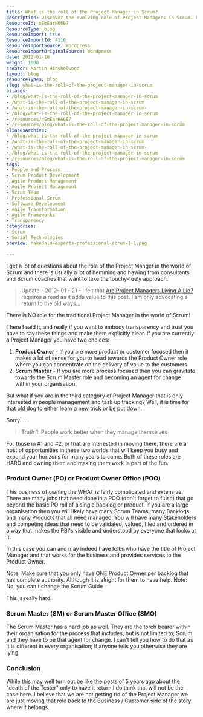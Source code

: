 ```yaml
---
title: What is the roll of the Project Manager in Scrum?
description: Discover the evolving role of Project Managers in Scrum. Learn how to transition to Product Owner or Scrum Master for greater impact and success.
ResourceId: nEmEarH66B7
ResourceType: blog
ResourceImport: true
ResourceImportId: 4116
ResourceImportSource: Wordpress
ResourceImportOriginalSource: Wordpress
date: 2012-01-18
weight: 1000
creator: Martin Hinshelwood
layout: blog
resourceTypes: blog
slug: what-is-the-roll-of-the-project-manager-in-scrum
aliases:
- /blog/what-is-the-roll-of-the-project-manager-in-scrum
- /what-is-the-roll-of-the-project-manager-in-scrum
- /what-is-the-roll-of-the-project-manager-in-scrum-
- /blog/what-is-the-roll-of-the-project-manager-in-scrum-
- /resources/nEmEarH66B7
- /resources/blog/what-is-the-roll-of-the-project-manager-in-scrum
aliasesArchive:
- /blog/what-is-the-roll-of-the-project-manager-in-scrum
- /what-is-the-roll-of-the-project-manager-in-scrum
- /what-is-the-roll-of-the-project-manager-in-scrum-
- /blog/what-is-the-roll-of-the-project-manager-in-scrum-
- /resources/blog/what-is-the-roll-of-the-project-manager-in-scrum
tags:
- People and Process
- Scrum Product Development
- Agile Product Management
- Agile Project Management
- Scrum Team
- Professional Scrum
- Software Development
- Agile Transformation
- Agile Frameworks
- Transparency
categories:
- Scrum
- Social Technologies
preview: nakedalm-experts-professional-scrum-1-1.png

---
```

I get a lot of questions about the role of the Project Manger in the world of Scrum and there is usually a lot of hemming and hawing from consultants and Scrum coaches that want to take the touchy-feely approach.

> Update - 2012\- 01 - 21 - I felt that [Are Project Managers Living A Lie?](http://agilescout.com/are-project-managers-living-a-lie/) requires a read as it adds value to this post. I am only advocating a return to the old ways...

There is NO role for the traditional Project Manager in the world of Scrum!

There I said it, and really if you want to embody transparency and trust you have to say these things and make them explicitly clear. If you are currently a Project Manager you have two choices:

1. **Product Owner** - If you are more product or customer focused then it makes a lot of sense for you to head towards the Product Owner role where you can concentrate on the delivery of value to the customers.
2. **Scrum Master** - If you are more process focused then you can gravitate towards the Scrum Master role and becoming an agent for change within your organisation.

But what if you are in the third category of Project Manager that is only interested in people management and task up tracking? Well, it is time for that old dog to either learn a new trick or be put down.

Sorry....

> Truth 1: People work better when they manage themselves

For those in #1 and #2, or that are interested in moving there, there are a host of opportunities in these two worlds that will keep you busy and expand your horizons for many years to come. Both of these roles are HARD and owning them and making them work is part of the fun.

### Product Owner (PO) or Product Owner Office (POO)

This business of owning the WHAT is fairly complicated and extensive. There are many jobs that need done in a POO (don't forget to flush) that go beyond the basic PO roll of a single backlog or product. If you are a large organisation then you will likely have many Scrum Teams, many Backlogs and many Products that all need managed. You will have many Stakeholders and competing ideas that need to be validated, valued, filed and ordered in a way that makes the PBI's visible and understood by everyone that looks at it.

In this case you can and may indeed have folks who have the title of Project Manager and that works for the business and provides services to the Product Owner.

Note: Make sure that you only have ONE Product Owner per backlog that has complete authority. Although it is alright for them to have help. Note: No, you can't change the Scrum Guide

This is really hard!

### Scrum Master (SM) or Scrum Master Office (SMO)

The Scrum Master has a hard job as well. They are the torch bearer within their organisation for the process that includes, but is not limited to, Scrum and they have to be that agent for change. I can't tell you how to do that as it is different in every organisation; if anyone tells you otherwise they are lying.

### Conclusion

While this may well turn out be like the posts of 5 years ago about the "death of the Tester" only to have it return I do think that will not be the case here. I believe that we are not getting rid of the Project Manager we are just moving that role back to the Business / Customer side of the story where it belongs.
